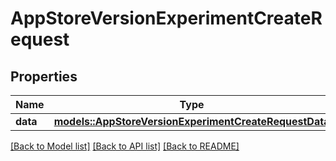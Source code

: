 # AppStoreVersionExperimentCreateRequest

## Properties

Name | Type | Description | Notes
------------ | ------------- | ------------- | -------------
**data** | [**models::AppStoreVersionExperimentCreateRequestData**](AppStoreVersionExperimentCreateRequest_data.md) |  | 

[[Back to Model list]](../README.md#documentation-for-models) [[Back to API list]](../README.md#documentation-for-api-endpoints) [[Back to README]](../README.md)


